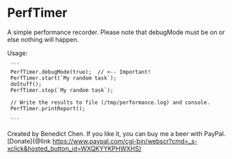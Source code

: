  PerfTimer
 =========
 A simple performance recorder.  Please note that debugMode must be on
 or else nothing will happen.
 
 Usage:
 
     ```
     PerfTimer.debugMode(true);  // <-- Important!
     PerfTimer.start(`My random task`);
     doStuff();
     PerfTimer.stop(`My random task`);
 
     // Write the results to file (/tmp/performance.log) and console.
     PerfTimer.printReport();
 
     ```
 
 
Created by Benedict Chen. If you like it, you can buy me a beer with PayPal.
[Donate]{@link https://www.paypal.com/cgi-bin/webscr?cmd=_s-xclick&hosted_button_id=WXQKYYKPHWXHS}
 
 
